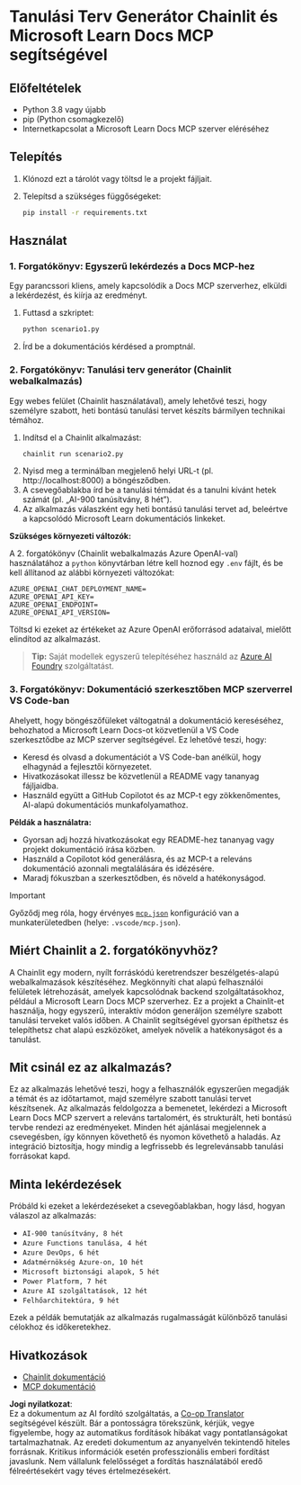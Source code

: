 <!--
CO_OP_TRANSLATOR_METADATA:
{
  "original_hash": "a05fb941810e539147fec53aaadbb6fd",
  "translation_date": "2025-07-14T06:43:17+00:00",
  "source_file": "09-CaseStudy/docs-mcp/solution/python/README.md",
  "language_code": "hu"
}
-->
# Tanulási Terv Generátor Chainlit és Microsoft Learn Docs MCP segítségével

## Előfeltételek

- Python 3.8 vagy újabb
- pip (Python csomagkezelő)
- Internetkapcsolat a Microsoft Learn Docs MCP szerver eléréséhez

## Telepítés

1. Klónozd ezt a tárolót vagy töltsd le a projekt fájljait.
2. Telepítsd a szükséges függőségeket:

   ```bash
   pip install -r requirements.txt
   ```

## Használat

### 1. Forgatókönyv: Egyszerű lekérdezés a Docs MCP-hez
Egy parancssori kliens, amely kapcsolódik a Docs MCP szerverhez, elküldi a lekérdezést, és kiírja az eredményt.

1. Futtasd a szkriptet:
   ```bash
   python scenario1.py
   ```
2. Írd be a dokumentációs kérdésed a promptnál.

### 2. Forgatókönyv: Tanulási terv generátor (Chainlit webalkalmazás)
Egy webes felület (Chainlit használatával), amely lehetővé teszi, hogy személyre szabott, heti bontású tanulási tervet készíts bármilyen technikai témához.

1. Indítsd el a Chainlit alkalmazást:
   ```bash
   chainlit run scenario2.py
   ```
2. Nyisd meg a terminálban megjelenő helyi URL-t (pl. http://localhost:8000) a böngésződben.
3. A csevegőablakba írd be a tanulási témádat és a tanulni kívánt hetek számát (pl. „AI-900 tanúsítvány, 8 hét”).
4. Az alkalmazás válaszként egy heti bontású tanulási tervet ad, beleértve a kapcsolódó Microsoft Learn dokumentációs linkeket.

**Szükséges környezeti változók:**

A 2. forgatókönyv (Chainlit webalkalmazás Azure OpenAI-val) használatához a `python` könyvtárban létre kell hoznod egy `.env` fájlt, és be kell állítanod az alábbi környezeti változókat:

```
AZURE_OPENAI_CHAT_DEPLOYMENT_NAME=
AZURE_OPENAI_API_KEY=
AZURE_OPENAI_ENDPOINT=
AZURE_OPENAI_API_VERSION=
```

Töltsd ki ezeket az értékeket az Azure OpenAI erőforrásod adataival, mielőtt elindítod az alkalmazást.

> **Tip:** Saját modellek egyszerű telepítéséhez használd az [Azure AI Foundry](https://ai.azure.com/) szolgáltatást.

### 3. Forgatókönyv: Dokumentáció szerkesztőben MCP szerverrel VS Code-ban

Ahelyett, hogy böngészőfüleket váltogatnál a dokumentáció kereséséhez, behozhatod a Microsoft Learn Docs-ot közvetlenül a VS Code szerkesztődbe az MCP szerver segítségével. Ez lehetővé teszi, hogy:
- Keresd és olvasd a dokumentációt a VS Code-ban anélkül, hogy elhagynád a fejlesztői környezetet.
- Hivatkozásokat illessz be közvetlenül a README vagy tananyag fájljaidba.
- Használd együtt a GitHub Copilotot és az MCP-t egy zökkenőmentes, AI-alapú dokumentációs munkafolyamathoz.

**Példák a használatra:**
- Gyorsan adj hozzá hivatkozásokat egy README-hez tananyag vagy projekt dokumentáció írása közben.
- Használd a Copilotot kód generálásra, és az MCP-t a releváns dokumentáció azonnali megtalálására és idézésére.
- Maradj fókuszban a szerkesztődben, és növeld a hatékonyságod.

> [!IMPORTANT]
> Győződj meg róla, hogy érvényes [`mcp.json`](../../../../../../09-CaseStudy/docs-mcp/solution/scenario3/mcp.json) konfiguráció van a munkaterületedben (helye: `.vscode/mcp.json`).

## Miért Chainlit a 2. forgatókönyvhöz?

A Chainlit egy modern, nyílt forráskódú keretrendszer beszélgetés-alapú webalkalmazások készítéséhez. Megkönnyíti chat alapú felhasználói felületek létrehozását, amelyek kapcsolódnak backend szolgáltatásokhoz, például a Microsoft Learn Docs MCP szerverhez. Ez a projekt a Chainlit-et használja, hogy egyszerű, interaktív módon generáljon személyre szabott tanulási terveket valós időben. A Chainlit segítségével gyorsan építhetsz és telepíthetsz chat alapú eszközöket, amelyek növelik a hatékonyságot és a tanulást.

## Mit csinál ez az alkalmazás?

Ez az alkalmazás lehetővé teszi, hogy a felhasználók egyszerűen megadják a témát és az időtartamot, majd személyre szabott tanulási tervet készítsenek. Az alkalmazás feldolgozza a bemenetet, lekérdezi a Microsoft Learn Docs MCP szervert a releváns tartalomért, és strukturált, heti bontású tervbe rendezi az eredményeket. Minden hét ajánlásai megjelennek a csevegésben, így könnyen követhető és nyomon követhető a haladás. Az integráció biztosítja, hogy mindig a legfrissebb és legrelevánsabb tanulási forrásokat kapd.

## Minta lekérdezések

Próbáld ki ezeket a lekérdezéseket a csevegőablakban, hogy lásd, hogyan válaszol az alkalmazás:

- `AI-900 tanúsítvány, 8 hét`
- `Azure Functions tanulása, 4 hét`
- `Azure DevOps, 6 hét`
- `Adatmérnökség Azure-on, 10 hét`
- `Microsoft biztonsági alapok, 5 hét`
- `Power Platform, 7 hét`
- `Azure AI szolgáltatások, 12 hét`
- `Felhőarchitektúra, 9 hét`

Ezek a példák bemutatják az alkalmazás rugalmasságát különböző tanulási célokhoz és időkeretekhez.

## Hivatkozások

- [Chainlit dokumentáció](https://docs.chainlit.io/)
- [MCP dokumentáció](https://github.com/MicrosoftDocs/mcp)

**Jogi nyilatkozat**:  
Ez a dokumentum az AI fordító szolgáltatás, a [Co-op Translator](https://github.com/Azure/co-op-translator) segítségével készült. Bár a pontosságra törekszünk, kérjük, vegye figyelembe, hogy az automatikus fordítások hibákat vagy pontatlanságokat tartalmazhatnak. Az eredeti dokumentum az anyanyelvén tekintendő hiteles forrásnak. Kritikus információk esetén professzionális emberi fordítást javaslunk. Nem vállalunk felelősséget a fordítás használatából eredő félreértésekért vagy téves értelmezésekért.